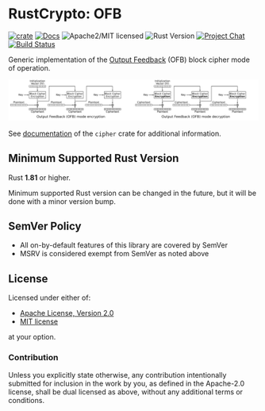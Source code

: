 # RustCrypto: OFB

[![crate][crate-image]][crate-link]
[![Docs][docs-image]][docs-link]
![Apache2/MIT licensed][license-image]
![Rust Version][rustc-image]
[![Project Chat][chat-image]][chat-link]
[![Build Status][build-image]][build-link]

Generic implementation of the [Output Feedback][OFB] (OFB) block cipher mode
of operation.

<img src="https://raw.githubusercontent.com/RustCrypto/media/26acc39f/img/block-modes/ofb_enc.svg" width="50%"><img src="https://raw.githubusercontent.com/RustCrypto/media/26acc39f/img/block-modes/ofb_dec.svg" width="50%">

See [documentation][cipher-doc] of the `cipher` crate for additional information.

## Minimum Supported Rust Version

Rust **1.81** or higher.

Minimum supported Rust version can be changed in the future, but it will be
done with a minor version bump.

## SemVer Policy

- All on-by-default features of this library are covered by SemVer
- MSRV is considered exempt from SemVer as noted above

## License

Licensed under either of:

 * [Apache License, Version 2.0](http://www.apache.org/licenses/LICENSE-2.0)
 * [MIT license](http://opensource.org/licenses/MIT)

at your option.

### Contribution

Unless you explicitly state otherwise, any contribution intentionally submitted
for inclusion in the work by you, as defined in the Apache-2.0 license, shall be
dual licensed as above, without any additional terms or conditions.

[//]: # (badges)

[crate-image]: https://img.shields.io/crates/v/ofb.svg
[crate-link]: https://crates.io/crates/ofb
[docs-image]: https://docs.rs/ofb/badge.svg
[docs-link]: https://docs.rs/ofb/
[license-image]: https://img.shields.io/badge/license-Apache2.0/MIT-blue.svg
[rustc-image]: https://img.shields.io/badge/rustc-1.81+-blue.svg
[chat-image]: https://img.shields.io/badge/zulip-join_chat-blue.svg
[chat-link]: https://rustcrypto.zulipchat.com/#narrow/stream/308460-block-modes
[build-image]: https://github.com/RustCrypto/block-modes/workflows/ofb/badge.svg?branch=master&event=push
[build-link]: https://github.com/RustCrypto/block-modes/actions?query=workflow%3Aofb+branch%3Amaster

[//]: # (general links)

[OFB]: https://en.wikipedia.org/wiki/Block_cipher_mode_of_operation#Output_feedback_(OFB)
[cipher-doc]: https://docs.rs/cipher/
